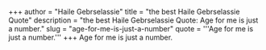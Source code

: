 +++
author = "Haile Gebrselassie"
title = "the best Haile Gebrselassie Quote"
description = "the best Haile Gebrselassie Quote: Age for me is just a number."
slug = "age-for-me-is-just-a-number"
quote = '''Age for me is just a number.'''
+++
Age for me is just a number.
